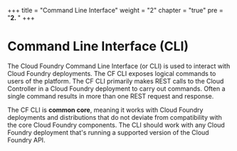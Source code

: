 +++
title = "Command Line Interface"
weight = "2"
chapter = "true"
pre = "<b>2. </b>"
+++

# Command Line Interface (CLI)

The Cloud Foundry Command Line Interface (or CLI) is used to interact with Cloud Foundry deployments. The CF CLI exposes logical commands to users of the platform. The CF CLI primarily makes REST calls to the Cloud Controller in a Cloud Foundry deployment to carry out commands. Often a single command results in more than one REST request and response.

The CF CLI is **common core**, meaning it works with Cloud Foundry deployments and distributions that do not deviate from compatibility with the core Cloud Foundry components. The CLI should work with any Cloud Foundry deployment that's running a supported version of the Cloud Foundry API.
